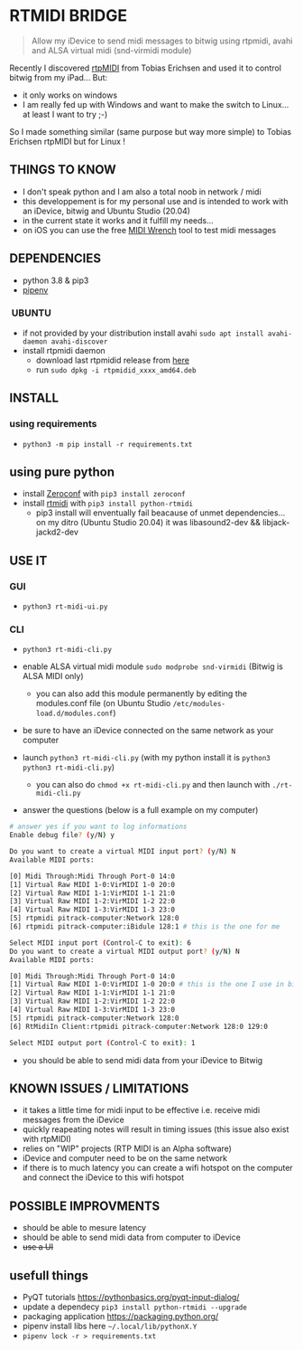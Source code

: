 # RTMIDI BRIDGE

> Allow my iDevice to send midi messages to bitwig using rtpmidi, avahi and ALSA virtual midi (snd-virmidi module)

Recently I discovered [rtpMIDI](http://www.tobias-erichsen.de/software/rtpmidi.html) from Tobias Erichsen and used it to control bitwig from my iPad... But:

- it only works on windows
- I am really fed up with Windows and want to make the switch to Linux... at least I want to try ;-)

So I made something similar (same purpose but way more simple) to Tobias Erichsen rtpMIDI but for Linux !

## THINGS TO KNOW

- I don't speak python and I am also a total noob in network / midi
- this developpement is for my personal use and is intended to work with an iDevice, bitwig and Ubuntu Studio (20.04)
- in the current state it works and it fulfill my needs...
- on iOS you can use the free [MIDI Wrench](https://apps.apple.com/us/app/midi-wrench/id589243566) tool to test midi messages

## DEPENDENCIES

- python 3.8 & pip3
- [pipenv](https://packaging.python.org/tutorials/managing-dependencies/#installing-pipenv)

###  UBUNTU

- if not provided by your distribution install avahi `sudo apt install avahi-daemon avahi-discover`
- install rtpmidi daemon
  - download last rtpmidid release from [here](https://github.com/davidmoreno/rtpmidid/releases)
  - run `sudo dpkg -i rtpmidid_xxxx_amd64.deb`

## INSTALL

### using requirements

- `python3 -m pip install -r requirements.txt`

## using pure python

- install [Zeroconf](https://pypi.org/project/zeroconf/) with `pip3 install zeroconf`
- install [rtmidi](https://github.com/SpotlightKid/python-rtmidi) with `pip3 install python-rtmidi`
  - pip3 install will enventually fail beacause of unmet dependencies... on my ditro (Ubuntu Studio 20.04) it was libasound2-dev && libjack-jackd2-dev

## USE IT

### GUI

- `python3 rt-midi-ui.py`

### CLI

- `python3 rt-midi-cli.py`

- enable ALSA virtual midi module `sudo modprobe snd-virmidi` (Bitwig is ALSA MIDI only)
  - you can also add this module permanently by editing the modules.conf file (on Ubuntu Studio `/etc/modules-load.d/modules.conf`)
- be sure to have an iDevice connected on the same network as your computer
- launch `python3 rt-midi-cli.py` (with my python install it is `python3 python3 rt-midi-cli.py`)
  - you can also do `chmod +x rt-midi-cli.py` and then launch with `./rt-midi-cli.py`
- answer the questions (below is a full example on my computer)

```bash
# answer yes if you want to log informations
Enable debug file? (y/N) y

Do you want to create a virtual MIDI input port? (y/N) N
Available MIDI ports:

[0] Midi Through:Midi Through Port-0 14:0
[1] Virtual Raw MIDI 1-0:VirMIDI 1-0 20:0
[2] Virtual Raw MIDI 1-1:VirMIDI 1-1 21:0
[3] Virtual Raw MIDI 1-2:VirMIDI 1-2 22:0
[4] Virtual Raw MIDI 1-3:VirMIDI 1-3 23:0
[5] rtpmidi pitrack-computer:Network 128:0
[6] rtpmidi pitrack-computer:iBidule 128:1 # this is the one for me

Select MIDI input port (Control-C to exit): 6
Do you want to create a virtual MIDI output port? (y/N) N
Available MIDI ports:

[0] Midi Through:Midi Through Port-0 14:0
[1] Virtual Raw MIDI 1-0:VirMIDI 1-0 20:0 # this is the one I use in bitwig
[2] Virtual Raw MIDI 1-1:VirMIDI 1-1 21:0
[3] Virtual Raw MIDI 1-2:VirMIDI 1-2 22:0
[4] Virtual Raw MIDI 1-3:VirMIDI 1-3 23:0
[5] rtpmidi pitrack-computer:Network 128:0
[6] RtMidiIn Client:rtpmidi pitrack-computer:Network 128:0 129:0

Select MIDI output port (Control-C to exit): 1

```

- you should be able to send midi data from your iDevice to Bitwig

## KNOWN ISSUES / LIMITATIONS

- it takes a little time for midi input to be effective i.e. receive midi messages from the iDevice
- quickly reapeating notes will result in timing issues (this issue also exist with rtpMIDI)
- relies on "WIP" projects (RTP MIDI is an Alpha software)
- iDevice and computer need to be on the same network
- if there is to much latency you can create a wifi hotspot on the computer and connect the iDevice to this wifi hotspot

## POSSIBLE IMPROVMENTS

- should be able to mesure latency
- should be able to send midi data from computer to iDevice
- ~~use a UI~~

## usefull things

- PyQT tutorials https://pythonbasics.org/pyqt-input-dialog/
- update a dependecy `pip3 install python-rtmidi --upgrade`
- packaging application https://packaging.python.org/
- pipenv install libs here `~/.local/lib/pythonX.Y`
- `pipenv lock -r > requirements.txt`